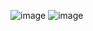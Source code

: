 ![image](https://github.com/Kuppusamyvs04/TNSDC--Generative-AI/assets/146056400/394df6ec-3bf2-4eb0-a5f8-a65526dbf113)
![image](https://github.com/Kuppusamyvs04/TNSDC--Generative-AI/assets/146056400/4a93f0e4-de68-428b-b0e7-9260a1d1cbff)

